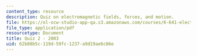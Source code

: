 ```yaml
---
content_type: resource
description: Quiz on electromagnetic fields, forces, and motion.
file: https://ol-ocw-studio-app-qa.s3.amazonaws.com/courses/6-641-electromagnetic-fields-forces-and-motion-spring-2005/62b08b5c119d59fc1237a9d19ae6c86e_quiz2.pdf
file_type: application/pdf
resourcetype: Document
title: Quiz 2 - 2003
uid: 62b08b5c-119d-59fc-1237-a9d19ae6c86e
---
```

